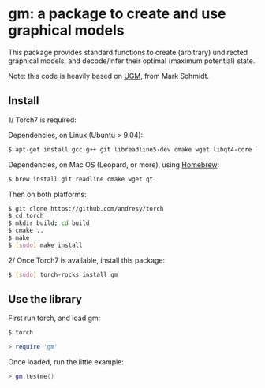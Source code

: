# gm: a package to create and use graphical models

This package provides standard functions to create (arbitrary) 
undirected graphical models, and decode/infer their optimal 
(maximum potential) state.

Note: this code is heavily based on 
[UGM](http://www.di.ens.fr/~mschmidt/Software/UGM.html), 
from Mark Schmidt.

## Install 

1/ Torch7 is required:

Dependencies, on Linux (Ubuntu > 9.04):

``` sh
$ apt-get install gcc g++ git libreadline5-dev cmake wget libqt4-core libqt4-gui libqt4-dev
```

Dependencies, on Mac OS (Leopard, or more), using [Homebrew](http://mxcl.github.com/homebrew/):

``` sh
$ brew install git readline cmake wget qt
```

Then on both platforms:

``` sh
$ git clone https://github.com/andresy/torch
$ cd torch
$ mkdir build; cd build
$ cmake ..
$ make
$ [sudo] make install
```

2/ Once Torch7 is available, install this package:

``` sh
$ [sudo] torch-rocks install gm
```

## Use the library

First run torch, and load gm:

``` sh
$ torch
``` 

``` lua
> require 'gm'
```

Once loaded, run the little example:

``` lua
> gm.testme()
```
